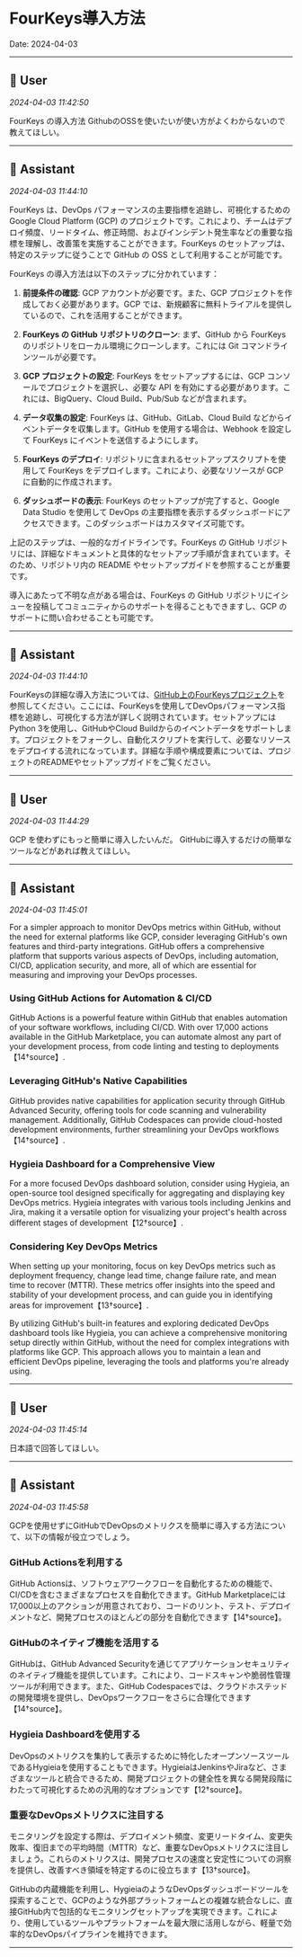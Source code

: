# FourKeys導入方法

Date: 2024-04-03

---

## 👤 User
*2024-04-03 11:42:50*

FourKeys の導入方法 GithubのOSSを使いたいが使い方がよくわからないので教えてほしい。

---

## 🤖 Assistant
*2024-04-03 11:44:10*

FourKeys は、DevOps パフォーマンスの主要指標を追跡し、可視化するための Google Cloud Platform (GCP) のプロジェクトです。これにより、チームはデプロイ頻度、リードタイム、修正時間、およびインシデント発生率などの重要な指標を理解し、改善策を実施することができます。FourKeys のセットアップは、特定のステップに従うことで GitHub の OSS として利用することが可能です。

FourKeys の導入方法は以下のステップに分かれています：

1. **前提条件の確認**: GCP アカウントが必要です。また、GCP プロジェクトを作成しておく必要があります。GCP では、新規顧客に無料トライアルを提供しているので、これを活用することができます。

2. **FourKeys の GitHub リポジトリのクローン**: まず、GitHub から FourKeys のリポジトリをローカル環境にクローンします。これには Git コマンドラインツールが必要です。

3. **GCP プロジェクトの設定**: FourKeys をセットアップするには、GCP コンソールでプロジェクトを選択し、必要な API を有効にする必要があります。これには、BigQuery、Cloud Build、Pub/Sub などが含まれます。

4. **データ収集の設定**: FourKeys は、GitHub、GitLab、Cloud Build などからイベントデータを収集します。GitHub を使用する場合は、Webhook を設定して FourKeys にイベントを送信するようにします。

5. **FourKeys のデプロイ**: リポジトリに含まれるセットアップスクリプトを使用して FourKeys をデプロイします。これにより、必要なリソースが GCP に自動的に作成されます。

6. **ダッシュボードの表示**: FourKeys のセットアップが完了すると、Google Data Studio を使用して DevOps の主要指標を表示するダッシュボードにアクセスできます。このダッシュボードはカスタマイズ可能です。

上記のステップは、一般的なガイドラインです。FourKeys の GitHub リポジトリには、詳細なドキュメントと具体的なセットアップ手順が含まれています。そのため、リポジトリ内の README やセットアップガイドを参照することが重要です。

導入にあたって不明な点がある場合は、FourKeys の GitHub リポジトリにイシューを投稿してコミュニティからのサポートを得ることもできますし、GCP のサポートに問い合わせることも可能です。

---

## 🤖 Assistant
*2024-04-03 11:44:10*

FourKeysの詳細な導入方法については、[GitHub上のFourKeysプロジェクト](https://github.com/dora-team/fourkeys)を参照してください。ここには、FourKeysを使用してDevOpsパフォーマンス指標を追跡し、可視化する方法が詳しく説明されています。セットアップにはPython 3を使用し、GitHubやCloud Buildからのイベントデータをサポートします。プロジェクトをフォークし、自動化スクリプトを実行して、必要なリソースをデプロイする流れになっています。詳細な手順や構成要素については、プロジェクトのREADMEやセットアップガイドをご覧ください。

---

## 👤 User
*2024-04-03 11:44:29*

GCP を使わずにもっと簡単に導入したいんだ。
GitHubに導入するだけの簡単なツールなどがあれば教えてほしい。

---

## 🤖 Assistant
*2024-04-03 11:45:01*

For a simpler approach to monitor DevOps metrics within GitHub, without the need for external platforms like GCP, consider leveraging GitHub's own features and third-party integrations. GitHub offers a comprehensive platform that supports various aspects of DevOps, including automation, CI/CD, application security, and more, all of which are essential for measuring and improving your DevOps processes.

### Using GitHub Actions for Automation & CI/CD

GitHub Actions is a powerful feature within GitHub that enables automation of your software workflows, including CI/CD. With over 17,000 actions available in the GitHub Marketplace, you can automate almost any part of your development process, from code linting and testing to deployments【14†source】.

### Leveraging GitHub's Native Capabilities

GitHub provides native capabilities for application security through GitHub Advanced Security, offering tools for code scanning and vulnerability management. Additionally, GitHub Codespaces can provide cloud-hosted development environments, further streamlining your DevOps workflows【14†source】.

### Hygieia Dashboard for a Comprehensive View

For a more focused DevOps dashboard solution, consider using Hygieia, an open-source tool designed specifically for aggregating and displaying key DevOps metrics. Hygieia integrates with various tools including Jenkins and Jira, making it a versatile option for visualizing your project's health across different stages of development【12†source】.

### Considering Key DevOps Metrics

When setting up your monitoring, focus on key DevOps metrics such as deployment frequency, change lead time, change failure rate, and mean time to recover (MTTR). These metrics offer insights into the speed and stability of your development process, and can guide you in identifying areas for improvement【13†source】.

By utilizing GitHub's built-in features and exploring dedicated DevOps dashboard tools like Hygieia, you can achieve a comprehensive monitoring setup directly within GitHub, without the need for complex integrations with platforms like GCP. This approach allows you to maintain a lean and efficient DevOps pipeline, leveraging the tools and platforms you're already using.

---

## 👤 User
*2024-04-03 11:45:14*

日本語で回答してほしい。

---

## 🤖 Assistant
*2024-04-03 11:45:58*

GCPを使用せずにGitHubでDevOpsのメトリクスを簡単に導入する方法について、以下の情報が役立つでしょう。

### GitHub Actionsを利用する

GitHub Actionsは、ソフトウェアワークフローを自動化するための機能で、CI/CDを含むさまざまなプロセスを自動化できます。GitHub Marketplaceには17,000以上のアクションが用意されており、コードのリント、テスト、デプロイメントなど、開発プロセスのほとんどの部分を自動化できます【14†source】。

### GitHubのネイティブ機能を活用する

GitHubは、GitHub Advanced Securityを通じてアプリケーションセキュリティのネイティブ機能を提供しています。これにより、コードスキャンや脆弱性管理ツールが利用できます。また、GitHub Codespacesでは、クラウドホステッドの開発環境を提供し、DevOpsワークフローをさらに合理化できます【14†source】。

### Hygieia Dashboardを使用する

DevOpsのメトリクスを集約して表示するために特化したオープンソースツールであるHygieiaを使用することもできます。HygieiaはJenkinsやJiraなど、さまざまなツールと統合できるため、開発プロジェクトの健全性を異なる開発段階にわたって可視化するための汎用的なオプションです【12†source】。

### 重要なDevOpsメトリクスに注目する

モニタリングを設定する際は、デプロイメント頻度、変更リードタイム、変更失敗率、復旧までの平均時間（MTTR）など、重要なDevOpsメトリクスに注目しましょう。これらのメトリクスは、開発プロセスの速度と安定性についての洞察を提供し、改善すべき領域を特定するのに役立ちます【13†source】。

GitHubの内蔵機能を利用し、HygieiaのようなDevOpsダッシュボードツールを探索することで、GCPのような外部プラットフォームとの複雑な統合なしに、直接GitHub内で包括的なモニタリングセットアップを実現できます。これにより、使用しているツールやプラットフォームを最大限に活用しながら、軽量で効率的なDevOpsパイプラインを維持できます。

---
